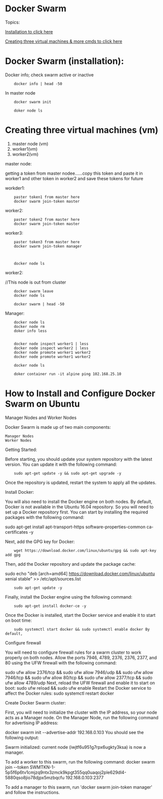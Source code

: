 # Docker Swarm


<a name="top"></a>
Topics: 

[Installation to click here](#docker_swarm_installations)

[Creating three virtual machines & more cmds to click here](#threen_swm_cmds)








<a name="docker_swarm_installations"></a>

# Docker Swarm (installation): 

  Docker info; check swarm active or inactive

        docker info | head -50   
        
        
   In master node
 
        docker swarm init                       

        doker node ls




<a name="threen_swm_cmds"></a>
# Creating three virtual machines (vm)

 1. master node (vm) 
 2. worker1(vm) 
 3. worker2(vm) 


master node:

getting a token from master nodee......copy this token and  paste it in worker1 and other token in worker2 and save these tokens for future


workder1:

        paster token1 from master here
        docker swarm join-token master

worker2:

        paster token2 from master here
        docker swarm join-token master

worker3:

        paster token3 from master here
        docker swarm join-token manager



        docker node ls 


worker2:

//This node is out from cluster

        docker swarm leave  
        docker node ls

        docker swarm | head -50




  Manager: 
        
        docker node ls
        docker node rm 
        doker info less


        docker node inspect worker1 | less
        docker node inspect worker2 | less
        docker node promote worker1 worker2
        docker node promote worker1 worker2

        docker node ls

        doker container run -it alpine ping 102.168.25.10












# How to Install and Configure Docker Swarm on Ubuntu

 Manager Nodes and Worker Nodes

Docker Swarm is made up of two main components:

    Manager Nodes
    Worker Nodes



 Getting Started:

Before starting, you should update your system repository with the latest version. You can update it with the following command:

        sudo apt-get update -y && sudo apt-get upgrade -y 

Once the repository is updated, restart the system to apply all the updates.



Install Docker:



You will also need to install the Docker engine on both nodes. By default, Docker is not available in the Ubuntu 16.04 repository. So you will need to set up a Docker repository first. You can start by installing the required packages with the following command:

sudo apt-get install apt-transport-https software-properties-common ca-certificates -y 

Next, add the GPG key for Docker: 

        wget https://download.docker.com/linux/ubuntu/gpg && sudo apt-key add gpg 

Then, add the Docker repository and update the package cache: 

sudo echo "deb [arch=amd64] https://download.docker.com/linux/ubuntu xenial stable" >> /etc/apt/sources.list 

        sudo apt-get update -y 
        
Finally, install the Docker engine using the following command: 

        sudo apt-get install docker-ce -y 

Once the Docker is installed, start the Docker service and enable it to start on boot time: 

        sudo systemctl start docker && sudo systemctl enable docker By default, 



Configure firewall



You will need to configure firewall rules for a swarm cluster to work properly on both nodes. Allow the ports 7946, 4789, 2376, 2376, 2377, and 80 using the UFW firewall with the following command:


sudo ufw allow 2376/tcp && sudo ufw allow 7946/udp && sudo ufw allow 7946/tcp && sudo ufw allow 80/tcp && sudo ufw allow 2377/tcp && sudo ufw allow 4789/udp Next, reload the UFW firewall and enable it to start on boot: sudo ufw reload && sudo ufw enable Restart the Docker service to affect the Docker rules: sudo systemctl restart docker



 Create Docker Swarm cluster:

First, you will need to initialize the cluster with the IP address, so your node acts as a Manager node. On the Manager Node, run the following command for advertising IP address:

docker swarm init --advertise-addr 192.168.0.103 You should see the following output:

Swarm initialized: current node (iwjtf6u951g7rpx6ugkty3ksa) is now a manager.

To add a worker to this swarm, run the following command:
    docker swarm join --token SWMTKN-1-5p5f6p6tv1cmjzq9ntx3zmck9kpgt355qq0uaqoj2ple629dl4-5880qso8jio78djpx5mzbqcfu 192.168.0.103:2377

To add a manager to this swarm, run 'docker swarm join-token manager' and follow the instructions.






